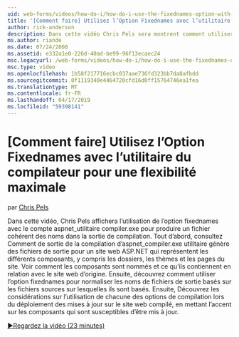 ```yaml
---
uid: web-forms/videos/how-do-i/how-do-i-use-the-fixednames-option-with-the-compiler-utility-for-maximum-flexibility
title: '[Comment faire] Utilisez l’Option Fixednames avec l’utilitaire du compilateur pour une flexibilité maximale | Microsoft Docs'
author: rick-anderson
description: Dans cette vidéo Chris Pels sera montrent comment utiliser l’option fixednames avec l’utilitaire aspnet_compiler.exe pour produire un nom de fichier cohérent dans l’unité d’organisation de la compilation...
ms.author: riande
ms.date: 07/24/2008
ms.assetid: e332a1e0-226d-40ad-be99-96f13ecaec24
msc.legacyurl: /web-forms/videos/how-do-i/how-do-i-use-the-fixednames-option-with-the-compiler-utility-for-maximum-flexibility
msc.type: video
ms.openlocfilehash: 1b58f217716ecbc037aae736fd323bb7da8afbdd
ms.sourcegitcommit: 0f1119340e4464720cfd16d0ff15764746ea1fea
ms.translationtype: MT
ms.contentlocale: fr-FR
ms.lasthandoff: 04/17/2019
ms.locfileid: "59398141"
---
```

# <a name="how-do-i-use-the-fixednames-option-with-the-compiler-utility-for-maximum-flexibility"></a>[Comment faire] Utilisez l’Option Fixednames avec l’utilitaire du compilateur pour une flexibilité maximale

par [Chris Pels](https://twitter.com/chrispels)

Dans cette vidéo, Chris Pels affichera l’utilisation de l’option fixednames avec le compte aspnet\_utilitaire compiler.exe pour produire un fichier cohérent des noms dans la sortie de compilation. Tout d’abord, consultez Comment de sortie de la compilation d’aspnet\_compiler.exe utilitaire génère des fichiers de sortie pour un site web ASP.NET qui représentent les différents composants, y compris les dossiers, les thèmes et les pages du site. Voir comment les composants sont nommés et ce qu’ils contiennent en relation avec le site web d’origine. Ensuite, découvrez comment utiliser l’option fixednames pour normaliser les noms de fichiers de sortie basés sur les fichiers sources sur lesquelles ils sont basés. Ensuite, Découvrez les considérations sur l’utilisation de chacune des options de compilation lors du déploiement des mises à jour sur le site web compilé, en mettant l’accent sur les composants qui sont susceptibles d’être mis à jour.

[&#9654;Regardez la vidéo (23 minutes)](https://channel9.msdn.com/Blogs/ASP-NET-Site-Videos/how-do-i-use-the-fixednames-option-with-the-compiler-utility-for-maximum-flexibility)

